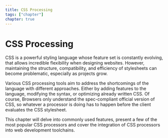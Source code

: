 ```yaml
---
title: CSS Processing
tags: ["chapter"]
chapter: true
---
```


# CSS Processing

CSS is a powerful styling language whose feature set is constantly evolving, that allows incredible flexibility when designing websites. However, maintaining the structure, compatibility, and efficiency of stylesheets can become problematic, especially as projects grow.

Various CSS processing tools aim to address the shortcomings of the language with different approaches. Either by adding features to the language, modifying the syntax, or optimizing already written CSS.
Of course, Browsers only understand the spec-compliant official version of CSS, so whatever a processor is doing has to happen before the client evaluates the CSS stylesheet.

This chapter will delve into commonly used features, present a few of the most popular CSS processors and cover the integration of CSS processors into web development toolchains.
